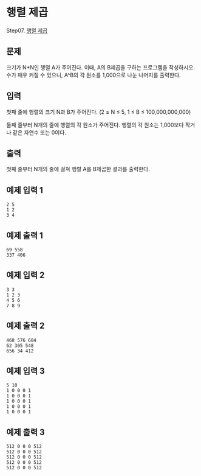 # 행렬 제곱

Step07. [행렬 제곱](https://www.acmicpc.net/problem/10830)

## 문제

크기가 N*N인 행렬 A가 주어진다. 이때, A의 B제곱을 구하는 프로그램을 작성하시오. 수가 매우 커질 수 있으니, A^B의 각 원소를 1,000으로 나눈 나머지를 출력한다.

## 입력

첫째 줄에 행렬의 크기 N과 B가 주어진다. (2 ≤ N ≤  5, 1 ≤ B ≤ 100,000,000,000)

둘째 줄부터 N개의 줄에 행렬의 각 원소가 주어진다. 행렬의 각 원소는 1,000보다 작거나 같은 자연수 또는 0이다.

## 출력

첫째 줄부터 N개의 줄에 걸쳐 행렬 A를 B제곱한 결과를 출력한다.

## 예제 입력 1 

```
2 5
1 2
3 4
```

## 예제 출력 1 

```
69 558
337 406
```

## 예제 입력 2 

```
3 3
1 2 3
4 5 6
7 8 9
```

## 예제 출력 2

```
468 576 684
62 305 548
656 34 412
```

## 예제 입력 3

```
5 10
1 0 0 0 1
1 0 0 0 1
1 0 0 0 1
1 0 0 0 1
1 0 0 0 1
```

## 예제 출력 3

```
512 0 0 0 512
512 0 0 0 512
512 0 0 0 512
512 0 0 0 512
512 0 0 0 512
```

## 
